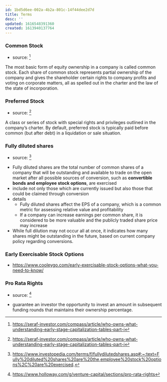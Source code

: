 ```yaml
---
id: 1bd5d6ee-002a-4b2a-801c-14f44dee2d7d
title: Terms
desc: ''
updated: 1616548391360
created: 1613940137764
---
```


### Common Stock
- source: [^cs]
<!-- -->

[^cs]: https://seraf-investor.com/compass/article/who-owns-what-understanding-early-stage-capitalization-tables-part-i

The most basic form of equity ownership in a company is called common stock. Each share of common stock represents partial ownership of the company and gives the shareholder certain rights to company profits and voting on corporate matters, all as spelled out in the charter and the law of the state of incorporation.


### Preferred Stock 
- source: [^ps]
<!-- -->

[^ps]: https://seraf-investor.com/compass/article/who-owns-what-understanding-early-stage-capitalization-tables-part-i

A class or series of stock with special rights and privileges outlined in the company’s charter. By default, preferred stock is typically paid before common (but after debt) in a liquidation or sale situation.



### Fully diluted shares
- source: [^1]
<!-- -->


- Fully diluted shares are the total number of common shares of a company that will be outstanding and available to trade on the open market after all possible sources of conversion, such as **convertible bonds and employee stock options**, are exercised
-  include not only those which are currently issued but also those that could be claimed through conversion
- details
    - Fully diluted shares affect the EPS of a company, which is a common metric for assessing relative value and profitability
    - If a company can increase earnings per common share, it is considered to be more valuable and the publicly traded share price may increase
- While full dilution may not occur all at once, it indicates how many shares might be outstanding in the future, based on current company policy regarding conversions.

[^1]: https://www.investopedia.com/terms/f/fullydilutedshares.asp#:~:text=Fully%20diluted%20shares%20are%20the,employee%20stock%20options%2C%20are%20exercised.

### Early Exercisable Stock Options
- https://www.cooleygo.com/early-exercisable-stock-options-what-you-need-to-know/


### Pro Rata Rights
- source: [^holloway]
<!-- -->

- guarantee an investor the opportunity to invest an amount in subsequent funding rounds that maintains their ownership percentage.

[^holloway]: https://www.holloway.com/g/venture-capital/sections/pro-rata-rights

